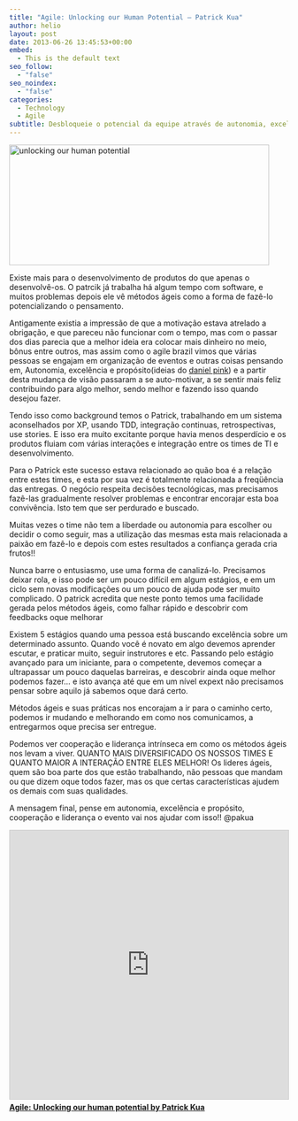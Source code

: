 ```yaml
---
title: "Agile: Unlocking our Human Potential – Patrick Kua"
author: helio
layout: post
date: 2013-06-26 13:45:53+00:00
embed:
  - This is the default text
seo_follow:
  - "false"
seo_noindex:
  - "false"
categories:
  - Technology
  - Agile
subtitle: Desbloqueie o potencial da equipe através de autonomia, excelência e propósito—descubra como motivação intrínseca supera obrigação, e por que times diversos com relacionamentos fortes entregam melhores resultados
---
```


[<img class="aligncenter size-full wp-image-777" alt="unlocking our human potential" src="/uploads/2013/06/unlockingourhumanpotential.png" width="470" height="218" srcset="/uploads/2013/06/unlockingourhumanpotential.png 470w, /uploads/2013/06/unlockingourhumanpotential-300x139.png 300w" sizes="(max-width: 470px) 100vw, 470px" />][1]

Existe mais para o desenvolvimento de produtos do que apenas o desenvolvê-os. O patrcik já trabalha há algum tempo com software, e muitos problemas depois ele vê métodos ágeis como a forma de fazê-lo potencializando o pensamento.

Antigamente existia a impressão de que a motivação estava atrelado a obrigação, e que pareceu não funcionar com o tempo, mas com o passar dos dias parecia que a melhor ideia era colocar mais dinheiro no meio, bônus entre outros, mas assim como o agile brazil vimos que várias pessoas se engajam em organização de eventos e outras coisas pensando em, Autonomia, excelência e propósito(ideias do <a title="Dan pink site" href="http://www.danpink.com/" target="_blank">daniel pink</a>) e a partir desta mudança de visão passaram a se auto-motivar, a se sentir mais feliz contribuindo para algo melhor, sendo melhor e fazendo isso quando desejou fazer.

Tendo isso como background temos o Patrick, trabalhando em um sistema aconselhados por XP, usando TDD, integração continuas, retrospectivas, use stories. E isso era muito excitante porque havia menos desperdício e os produtos fluiam com várias interações e integração entre os times de TI e desenvolvimento.

Para o Patrick este sucesso estava relacionado ao quão boa é a relação entre estes times, e esta por sua vez é totalmente relacionada a freqüência das entregas. O negócio respeita decisões tecnológicas, mas precisamos fazê-las gradualmente resolver problemas e encontrar encorajar esta boa convivência. Isto tem que ser perdurado e buscado.

Muitas vezes o time não tem a liberdade ou autonomia para escolher ou decidir o como seguir, mas a utilização das mesmas esta mais relacionada a paixão em fazê-lo e depois com estes resultados a confiança gerada cria frutos!!

Nunca barre o entusiasmo, use uma forma de canalizá-lo. Precisamos deixar rola, e isso pode ser um pouco difícil em algum estágios, e em um ciclo sem novas modificações ou um pouco de ajuda pode ser muito complicado. O patrick acredita que neste ponto temos uma facilidade gerada pelos métodos ágeis, como falhar rápido e descobrir com feedbacks oque melhorar

Existem 5 estágios quando uma pessoa está buscando excelência sobre um determinado assunto. Quando você é novato em algo devemos aprender escutar, e praticar muito, seguir instrutores e etc. Passando pelo estágio avançado para um iniciante, para o competente, devemos começar a ultrapassar um pouco daquelas barreiras, e descobrir ainda oque melhor podemos fazer… e isto avança até que em um nível expext não precisamos pensar sobre aquilo já sabemos oque dará certo.

Métodos ágeis e suas práticas nos encorajam a ir para o caminho certo, podemos ir mudando e melhorando em como nos comunicamos, a entregarmos oque precisa ser entregue.

Podemos ver cooperação e liderança intrínseca em como os métodos ágeis nos levam a viver. QUANTO MAIS DIVERSIFICADO OS NOSSOS TIMES E QUANTO MAIOR A INTERAÇÃO ENTRE ELES MELHOR! Os lideres ágeis, quem são boa parte dos que estão trabalhando, não pessoas que mandam ou que dizem oque todos fazer, mas os que certas características ajudem os demais com suas qualidades.

A mensagem final, pense em autonomia, excelência e propósito, cooperação e liderança o evento vai nos ajudar com isso!! @pakua

<div style="margin-bottom: 20px;">
<iframe src="https://www.slideserve.com/embed/7318736"
        width="597" height="486" frameborder="0" marginwidth="0" marginheight="0"
        scrolling="no" style="border:1px solid #CCC; border-width:1px; margin-bottom:5px; max-width: 100%;"
        allowfullscreen></iframe>
<div style="margin-bottom:5px">
    <strong><a href="https://www.slideserve.com/thekua/agile-unlocking-our-human-potential-7318736" target="_blank">Agile: Unlocking our human potential by Patrick Kua</a></strong>
</div>
</div>

[1]: /uploads/2013/06/unlockingourhumanpotential.png
